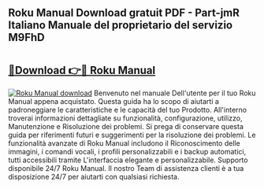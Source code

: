 ## Roku Manual Download gratuit PDF - Part-jmR Italiano Manuale del proprietario del servizio M9FhD

# <h2><a href="http://dfcubh.blite.top/?on=Roku+Manual">🔗Download 👉🔴 Roku Manual</a></h2>

[![Roku Manual download](https://i.imgur.com/lujVjoI.png)](http://dfcubh.blite.top/?on=Roku+Manual)
Benvenuto nel manuale Dell'utente per il tuo Roku Manual appena acquistato. Questa guida ha lo scopo di aiutarti a padroneggiare le caratteristiche e le capacità del tuo Prodotto. All'interno troverai informazioni dettagliate su funzionalità, configurazione, utilizzo, Manutenzione e Risoluzione dei problemi. Si prega di conservare questa guida per riferimenti futuri e suggerimenti per la risoluzione dei problemi. Le funzionalità avanzate di Roku Manual includono il Riconoscimento delle immagini, i comandi vocali, i profili personalizzabili e i backup automatici, tutti accessibili tramite L'interfaccia elegante e personalizzabile. Supporto disponibile 24/7 Roku Manual. Il nostro Team di assistenza clienti è a tua disposizione 24/7 per aiutarti con qualsiasi richiesta.
